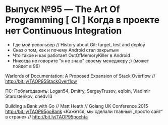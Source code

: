 # Выпуск №95 — The Art Of Programming [ CI ] Когда в проекте нет Continuous Integration

+ Где мой револьвер // History about Git: target, test and deploy 
+ Сказ о том, как и почему Android стал закрытым
+ Что такое и как работает OutOfMemoryKiller в Android
+ Никогда не говорите "я не знаю" своему менеджеру ;) (может пойдет в 96)


Warlords of Documentation: A Proposed Expansion of Stack Overflow // http://bit.ly/TAOP95StackOverflow

ПС: Поблагодарить: Logan54, Dmitry, SergeyTrusov, eqlbin, Vladimir Starostenkov, chedv13


Building a Bank with Go // Matt Heath // Golang UK Conference 2015 http://bit.ly/TAOP95goBank
«Кажется, мы сделали главный „просто сайт“ в стране» // http://bit.ly/TAOP95pochta


